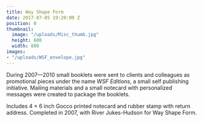 ```yaml
---
title: Way Shape Form
date: 2017-07-05 19:20:00 Z
position: 0
thumbnail:
  image: "/uploads/Misc_thumb.jpg"
  height: 600
  width: 800
images:
- "/uploads/WSF_envelope.jpg"
---
```


During 2007—2010 small booklets were sent to clients and colleagues as promotional pieces under the name *WSF Editions*, a small self publishing initiative. Mailing materials and a small notecard with personalized messages were created to package the booklets.

Includes 4 × 6 inch Gocco printed notecard and rubber stamp with return address. Completed in 2007, with River Jukes-Hudson for Way Shape Form.